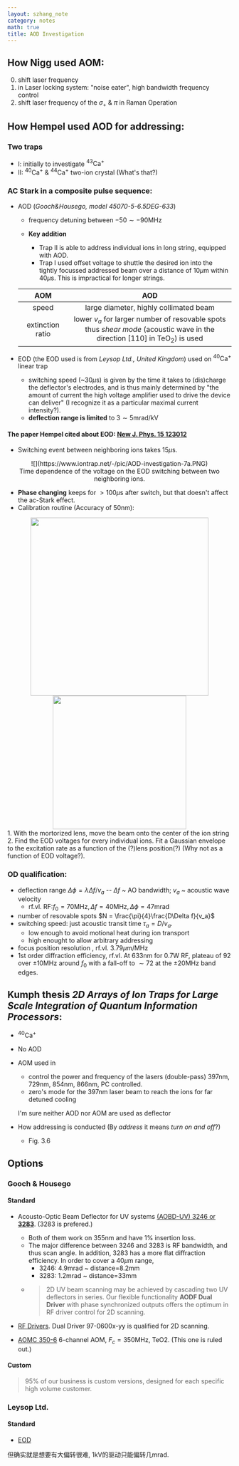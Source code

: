 ```yaml
---
layout: szhang_note
category: notes
math: true
title: AOD Investigation
---
```


## How Nigg used AOM:

0. shift laser frequency
1. in Laser locking system: "noise eater", high bandwidth frequency control
2. shift laser frequency of the $\sigma_+$ & $\pi$ in Raman Operation


## How Hempel used AOD for addressing:

### Two traps

* I: initially to investigate $^{43}\mathrm{Ca}^+$
* II: $^{40}\mathrm{Ca}^+$ & $^{44}\mathrm{Ca}^+$ two-ion crystal (What's that?)


### AC Stark in a composite pulse sequence:
* AOD (_Gooch&Housego, model 45070-5-6.5DEG-633_)
	* frequency detuning between $-50 \sim -90 \mathrm{MHz}$

	* __Key addition__ 
		* Trap II is able to address individual ions in long string, equipped with AOD.
		* Trap I used offset voltage to shuttle the desired ion into the tightly focussed addressed beam over a distance of $10 \mu\mathrm{m}$ within $40 \mu\mathrm{s}$. This is impractical for longer strings.

	| AOM | AOD |
	|:---:|:---:|
	| speed | large diameter, highly collimated beam |
	| extinction ratio | lower $v_a$ for larger number of resovable spots <br> thus _shear mode_ (acoustic wave in the direction [110] in $\mathrm{TeO}_2$) is used |

* EOD (the EOD used is from *Leysop Ltd., United Kingdom*) used on $^{40}\mathrm{Ca}^+$ linear trap
 	- switching speed (~30$\mu\mathrm{s}$) is given by the time it takes to (dis)charge the deflector's electrodes, and is thus mainly determined by "the amount of current the high voltage amplifier used to drive the device can deliver" (I recognize it as a particular maximal current intensity?).
 	- **deflection range is limited** to $3\sim 5 \mathrm{mrad/kV}$ 

#### The paper Hempel cited about EOD: [New J. Phys. 15 123012](http://dx.doi.org/10.1088/1367-2630/15/12/123012)
* Switching event between neighboring ions takes $15\mu\mathrm{s}$.
<center>
	![](https://www.iontrap.net/-/pic/AOD-investigation-7a.PNG)<br>Time dependence of the voltage on the EOD switching between two neighboring ions.
</center>

* **Phase changing** keeps for $>100\mu\mathrm{s}$ after switch, but that doesn't affect the ac-Stark effect.
* Calibration routine (Accuracy of 50nm):
<center>
	<img src="https://www.iontrap.net/-/pic/AOD-investigation-7a.PNG" width="400">
	<img src="https://www.iontrap.net/-/pic/AOD-investigation-9.PNG" width="300">
</center>
	1. With the mortorized lens, move the beam onto the center of the ion string
	2. Find the EOD voltages for every individual ions. Fit a Gaussian envelope to the excitation rate as a function of the (?)lens position(?) (Why not as a function of EOD voltage?). 


### OD qualification:
* deflection range $\Delta \phi = \lambda \Delta f/v_a$ -- $\Delta f$ ~ AO bandwidth; $v_a$ ~ acoustic wave velocity
	* rf.vl. $\mathrm{RF:} f_0=70\mathrm{MHz}, \Delta f=40\mathrm{MHz}, \Delta \phi=47\mathrm{mrad}$
* number of resovable spots $N = \frac{\pi}{4}\frac{D\Delta f}{v_a}$
* switching speed: just acoustic transit time $\tau_a = D/v_a$. 
	 - low enough to avoid motional heat during ion transport
	 - high enought to allow arbitrary addressing
* focus position resolution , rf.vl. $3.79\mu \mathrm{m/MHz}$
* 1st order diffraction efficiency, rf.vl. At $633\mathrm{nm}$ for $0.7\mathrm{W}$ RF, plateau of $92%$ over $\pm 10\mathrm{MHz}$ around $f_0$ with a fall-off to $\sim 72%$ at the $\pm 20\mathrm{MHz}$ band edges.


## Kumph thesis *2D Arrays of Ion Traps for Large Scale Integration of Quantum Information Processors*:
* $^{40}\mathrm{Ca}^+$
* No AOD
* AOM used in
	- control the power and frequency of the lasers (double-pass) 397nm, 729nm, 854nm, 866nm, PC controlled.
	- zero's mode for the 397nm laser beam to reach the ions for far detuned cooling

	I'm sure neither AOD nor AOM are used as deflector

* How addressing is conducted (By _address_ it means _turn on and off_?)
	- Fig. 3.6

## Options

### Gooch & Housego

#### Standard
* Acousto-Optic Beam Deflector for UV systems [(AOBD-UV) 3246 or **3283**](https://goochandhousego.com/wp-content/uploads/2016/04/GH-AO-UV-Beam-Deflector.pdf). (3283 is prefered.)
	* Both of them work on 355nm and have 1% insertion loss.
	* The major difference between 3246 and 3283 is RF bandwidth, and thus scan angle. In addition, 3283 has a more flat diffraction efficiency. In order to cover a $40\mu\mathrm{m}$ range,
		* 3246: 4.9mrad ~ distance=8.2mm
		* 3283: 1.2mrad ~ distance=33mm
	* > 2D UV beam scanning may be achieved by cascading two UV deflectors in series. Our flexible functionality **AODF Dual Driver** with phase synchronized outputs offers the optimum in RF driver control for 2D scanning.

* [RF Drivers](https://goochandhousego.com/product-categories/rf-drivers). Dual Driver 97-0600x-yy is qualified	for 2D scanning.

* [AOMC 350-6](https://goochandhousego.com/product-categories/multi-channel-modulators-aomc) 6-channel AOM, $F_c=350\mathrm{MHz}$, TeO2. (This one is ruled out.)

#### Custom
> 95% of our business is custom versions, designed for each specific high volume customer.

### Leysop Ltd.
#### Standard
* [EOD](http://www.leysop.com/eod_q_switch.htm)

但确实就是想要有大偏转很难, 1kV的驱动只能偏转几mrad.
